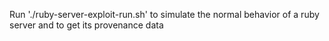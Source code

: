 Run './ruby-server-exploit-run.sh' to simulate the normal behavior of a ruby server and to get its provenance data

